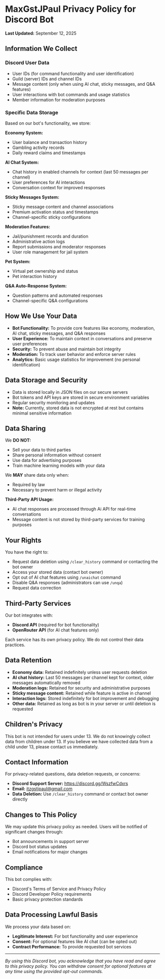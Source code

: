 
# MaxGstJPaul Privacy Policy for Discord Bot

**Last Updated:** September 12, 2025

## Information We Collect

### Discord User Data
- User IDs (for command functionality and user identification)
- Guild (server) IDs and channel IDs
- Message content (only when using AI chat, sticky messages, and Q&A features)
- User interactions with bot commands and usage statistics
- Member information for moderation purposes

### Specific Data Storage
Based on our bot's functionality, we store:

**Economy System:**
- User balance and transaction history
- Gambling activity records
- Daily reward claims and timestamps

**AI Chat System:**
- Chat history in enabled channels for context (last 50 messages per channel)
- User preferences for AI interactions
- Conversation context for improved responses

**Sticky Messages System:**
- Sticky message content and channel associations
- Premium activation status and timestamps
- Channel-specific sticky configurations

**Moderation Features:**
- Jail/punishment records and duration
- Administrative action logs
- Report submissions and moderator responses
- User role management for jail system

**Pet System:**
- Virtual pet ownership and status
- Pet interaction history

**Q&A Auto-Response System:**
- Question patterns and automated responses
- Channel-specific Q&A configurations

## How We Use Your Data

- **Bot Functionality:** To provide core features like economy, moderation, AI chat, sticky messages, and Q&A responses
- **User Experience:** To maintain context in conversations and preserve user preferences
- **Security:** To prevent abuse and maintain bot integrity
- **Moderation:** To track user behavior and enforce server rules
- **Analytics:** Basic usage statistics for improvement (no personal identification)

## Data Storage and Security

- Data is stored locally in JSON files on our secure servers
- Bot tokens and API keys are stored in secure environment variables
- Regular security monitoring and updates
- **Note:** Currently, stored data is not encrypted at rest but contains minimal sensitive information

## Data Sharing

We **DO NOT:**
- Sell your data to third parties
- Share personal information without consent
- Use data for advertising purposes
- Train machine learning models with your data

We **MAY** share data only when:
- Required by law
- Necessary to prevent harm or illegal activity

**Third-Party API Usage:**
- AI chat responses are processed through Ai API for real-time conversations
- Message content is not stored by third-party services for training purposes

## Your Rights

You have the right to:
- Request data deletion using `/clear_history` command or contacting the bot owner
- Access your stored data (contact bot owner)
- Opt out of AI chat features using `/unaichat` command
- Disable Q&A responses (administrators can use `/unqa`)
- Request data correction

## Third-Party Services

Our bot integrates with:
- **Discord API** (required for bot functionality)
- **OpenRouter API** (for AI chat features only)

Each service has its own privacy policy. We do not control their data practices.

## Data Retention

- **Economy data:** Retained indefinitely unless user requests deletion
- **AI chat history:** Last 50 messages per channel kept for context, older messages automatically removed
- **Moderation logs:** Retained for security and administrative purposes
- **Sticky message content:** Retained while feature is active in channel
- **Interaction logs:** Stored indefinitely for bot improvement and debugging
- **Other data:** Retained as long as bot is in your server or until deletion is requested

## Children's Privacy

This bot is not intended for users under 13. We do not knowingly collect data from children under 13. If you believe we have collected data from a child under 13, please contact us immediately.

## Contact Information

For privacy-related questions, data deletion requests, or concerns:
- **Discord Support Server:** https://discord.gg/WszfwCdxrs
- **Email:** itzgstjpaul@gmail.com
- **Data Deletion:** Use `/clear_history` command or contact bot owner directly

## Changes to This Policy

We may update this privacy policy as needed. Users will be notified of significant changes through:
- Bot announcements in support server
- Discord bot status updates
- Email notifications for major changes

## Compliance

This bot complies with:
- Discord's Terms of Service and Privacy Policy
- Discord Developer Policy requirements
- Basic privacy protection standards

## Data Processing Lawful Basis

We process your data based on:
- **Legitimate Interest:** For bot functionality and user experience
- **Consent:** For optional features like AI chat (can be opted out)
- **Contract Performance:** To provide requested bot services

---

*By using this Discord bot, you acknowledge that you have read and agree to this privacy policy. You can withdraw consent for optional features at any time using the provided opt-out commands.*
